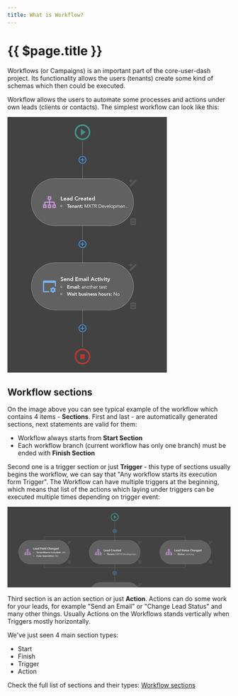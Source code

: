 ```yaml
---
title: What is Workflow?
---
```


# {{ $page.title }}

Workflows (or Campaigns) is an important part of the core-user-dash project. Its functionality allows the users (tenants)
create some kind of schemas which then could be executed.

Workflow allows the users to automate some processes and actions under own leads (clients or contacts). The simplest 
workflow can look like this:

![Simple Workflow](./images/simplest_workflow.png)


## Workflow sections
On the image above you can see typical example of the workflow which contains 4 items - **Sections**. First and last - are automatically 
generated sections, next statements are valid for them:
- Workflow always starts from **Start Section** 
- Each workflow branch (current workflow has only one branch) must be ended with **Finish Section**

Second one is a trigger section or just **Trigger** - this type of sections usually begins the workflow, we can say that
"Any workflow starts its execution form Trigger". The Workflow can have multiple triggers at the beginning, 
which means that list of the actions which laying under triggers can be executed multiple times depending on trigger event:

![Simple Workflow](./images/multiple_triggers.png)

Third section is an action section or just **Action**. Actions can do some work for your leads, for example "Send an Email" 
or "Change Lead Status" and many other things. Usually Actions on the Workflows  stands vertically when Triggers mostly 
horizontally.

We've just seen 4 main section types: 
- Start
- Finish
- Trigger
- Action

Check the full list of sections and their types: [Workflow sections](/workflows/sections)
